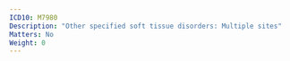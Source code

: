 ```yaml
---
ICD10: M7980
Description: "Other specified soft tissue disorders: Multiple sites"
Matters: No
Weight: 0
---
```

